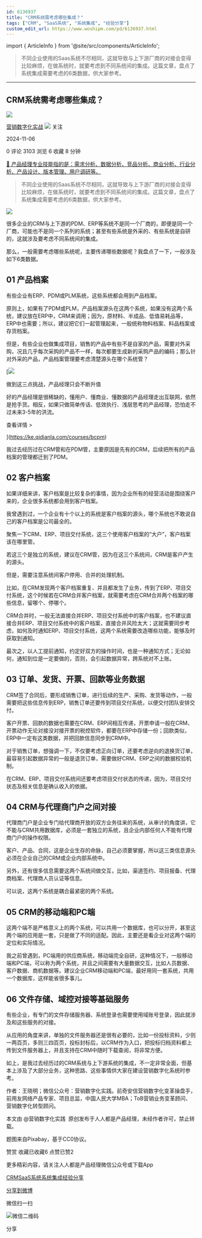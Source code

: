 ```yaml
---
id: 6136937
title: "CRM系统需考虑哪些集成？"
tags: ["CRM", "SaaS系统", "系统集成", "经验分享"]
custom_edit_url: https://www.woshipm.com/pd/6136937.html
---
```

import { ArticleInfo } from '@site/src/components/ArticleInfo';

<ArticleInfo
    author="营销数字化实战"
    authorLink="https://www.woshipm.com/u/172173"
    published="2024-11-06"
    views={3103}
    comments={0}
    collects={6}
/>

> 不同企业使用的Saas系统不尽相同，这就导致与上下游厂商的对接会变得比较麻烦，在做系统时，就要考虑到不同系统间的集成。这篇文章，盘点了系统集成需要考虑的6类数据，供大家参考。

---

## CRM系统需考虑哪些集成？

[![](https://static.woshipm.com/view/woshipm_api_def_20240809110540_5458.jpg?imageView2/1/w/72/h/72/q/100)](https://www.woshipm.com/u/172173)

[营销数字化实战](https://www.woshipm.com/u/172173) ![](https://static.woshipm.com/tag/1121_1@2x.png) 关注

2024-11-06

0 评论 3103 浏览 6 收藏 8 分钟

[🔗 产品经理专业技能指的是：需求分析、数据分析、竞品分析、商业分析、行业分析、产品设计、版本管理、用户调研等。](https://ke.qidianla.com/courses/90pm)

> 不同企业使用的Saas系统不尽相同，这就导致与上下游厂商的对接会变得比较麻烦，在做系统时，就要考虑到不同系统间的集成。这篇文章，盘点了系统集成需要考虑的6类数据，供大家参考。

![](https://image.woshipm.com/2023/04/13/d34ae8a8-d9e1-11ed-9d7a-00163e0b5ff3.jpg)

很多企业的CRM与上下游的PDM、ERP等系统不是同一个厂商的，即便是同一个厂商，可能也不是同一个系列的系统；甚至有些系统是外采的、有些系统是自研的，这就涉及要考虑不同系统间的集成。

那么，一般需要考虑哪些系统呢，主要传递哪些数据呢？我盘点了一下，一般涉及如下6类数据。

## 01 产品档案

有些企业有ERP、PDM或PLM系统，这些系统都会用到产品档案。

原则上，如果有了PDM或PLM，产品档案源头在这两个系统，如果没有这两个系统，建议放在ERP中，CRM来调用；因为，原材料、半成品、低值易耗品等，ERP中也需要；所以，建议把它们一起管理起来，一般统称物料档案、料品档案或存货档案。

但是，有些企业也做集成项目，销售的产品中有些不是自家的产品，需要对外采购，况且几乎每次采购的产品不一样，每次都要生成新的采购产品的编码；那么针对外采的产品，产品档案管理要考虑清楚源头在哪个系统管？

[![](https://image.woshipm.com/2023/07/27/1788a218-2c7f-11ee-b91f-00163e0b5ff3.png)

做到这三点挑战，产品经理只会不断升值

好的产品经理是很稀缺的，懂用户、懂商业、懂数据的产品经理走出互联网，依然是抢手货。相反，如果只做简单传话、低效执行、浅层思考的产品经理，恐怕走不过未来3-5年的洪流。

查看详情 >

](https://ke.qidianla.com/courses/bcpm)

我过去经历过在CRM管和在PDM管，主要原因是先有的CRM，后续把所有的产品档案的管理都迁到了PDM。

## 02 客户档案

如果详细来讲，客户档案是比较复杂的事情，因为企业所有的经营活动是围绕客户来的，企业很多系统都会用到客户档案。

我曾遇到过，一个企业有十个以上的系统是客户档案的源头，哪个系统也不敢说自己的客户档案是公司最全的。

聚焦一下CRM、ERP、项目交付系统，这三个使用客户档案的“大户”，客户档案该在哪里管。

若这三个是独立的系统，建议在CRM管，因为在这三个系统间，CRM是客户产生的源头。

但是，需要注意系统间客户停用、合并的处理机制。

比如，在CRM发现两个客户档案重复、并且都发生了业务，传到了ERP、项目交付系统，这个时候若在CRM合并客户档案，就需要考虑在CRM合并两个档案的哪些信息，留哪个、停哪个。

CRM合并时，一般无法直接合并ERP、项目交付系统中的客户档案，也不建议直接合并ERP、项目交付系统中的客户档案，直接合并风险太大；这就需要同步考虑，如何及时通知ERP、项目交付系统，这两个系统需要改造哪些功能，能够及时获取到通知。

最次之，以人工提前通知，约定好双方的操作时间，也是一种通知方式；无论如何，通知到位是一定要做的，否则，会引起数据异常，跨系统对不上账。

## 03 订单、发货、开票、回款等业务数据

CRM签了合同后，要形成销售订单，进行后续的生产、采购、发货等动作，一般需要把这些信息传到ERP，销售订单还要传到项目交付系统，以便交付团队安排交付。

客户开票、回款的数据也需要在CRM、ERP间相互传递，开票申请一般在CRM、开票动作无论对接没对接开票的税控软件，都要在ERP中存储一份；回款类似，ERP中一定有这类数据，并把回款信息同步到CRM中。

对于销售订单，想强调一下，不仅要考虑正向订单，还要考虑逆向的退换货订单，最容易引起数据异常的一般是退货订单，需要做好CRM、ERP之间的数据校验机制。

在CRM、ERP、项目交付系统间还要考虑项目交付状态的传递，因为，项目交付状态及相关信息是确认收入的依据。

## 04 CRM与代理商门户之间对接

代理商门户是企业专门给代理商开放的双方业务往来的系统，从审计的角度讲，它不能与CRM共用数据库，必须是一套独立的系统，且企业内部任何人不能有代理商门户的操作权限。

客户、产品、合同，这是企业生存的命脉，自己必须要掌握，所以这三类信息源头必须在企业自己的CRM或企业内部系统中。

另外，还有很多信息需要这两个系统间做交互，比如，渠道签约、项目报备、代理商档案、代理商人员认证等信息。

可以说，这两个系统是耦合最紧密的两个系统。

## 05 CRM的移动端和PC端

这两个端不是严格意义上的两个系统，可以共用一个数据库，也可以分开，甚至这两个端的应用是一套，只是做了不同的适配。因此，主要还是看企业对这两个端的定位和实际情况。

我之前曾遇到，PC端用的供应商系统，移动端完全自研，这种情况下，一般移动端和PC端，可以称为两个系统，并且之间需要有大量数据交互，比如人员数据、客户数据、商机数据等。建议企业CRM移动端和PC端，最好用同一套系统，共用一个数据库，这样能省很多事儿。

## 06 文件存储、域控对接等基础服务

有些企业，有专门的文件存储服务器、系统登录也需要使用域账号登录，因此就涉及和这些服务的对接。

从应用的角度来讲，单独的文件服务器还是很有必要的，比如一份投标资料，少则一两百页，多则三四百页，投标封标后，以CRM作为入口，把投标归档资料都上传到文件服务器上，并且支持在CRM中随时下载查阅，将非常方便。

如上，是我过去经历过的CRM系统与上下游系统的集成，不一定非常全面，但基本上涉及了大部分业务，这种思路、这些事情供大家在建设营销数字化系统时参考。

作者：王晓明；微信公众号：营销数字化实践。前奇安信营销数字化变革操盘手，前用友网络产品专家、项目总监，中国人民大学MBA；ToB营销业务变革顾问、营销数字化转型顾问。

本文由 @营销数字化实践  原创发布于人人都是产品经理，未经作者许可，禁止转载。

题图来自Pixabay，基于CC0协议。

赞赏 收藏已收藏6 点赞已赞2

更多精彩内容，请关注人人都是产品经理微信公众号或下载App

[CRM](https://www.woshipm.com/tag/crm)[SaaS系统](https://www.woshipm.com/tag/saas%e7%b3%bb%e7%bb%9f)[系统集成](https://www.woshipm.com/tag/%e7%b3%bb%e7%bb%9f%e9%9b%86%e6%88%90)[经验分享](https://www.woshipm.com/tag/%e7%bb%8f%e9%aa%8c%e5%88%86%e4%ba%ab)

[分享到微博](https://service.weibo.com/share/share.php?appkey=2775287854&title=CRM系统需考虑哪些集成？&url=https://www.woshipm.com/pd/6136937.html&pic=https://image.woshipm.com/2023/04/13/d34ae8a8-d9e1-11ed-9d7a-00163e0b5ff3.jpg)

微信扫一扫

![微信二维码](https://api.pwmqr.com/qrcode/create/?url=https://www.woshipm.com/pd/6136937.html)

分享